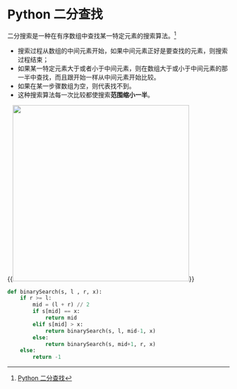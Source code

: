 # Python 二分查找 

    
二分搜索是一种在有序数组中查找某一特定元素的搜索算法。[^1]

- 搜索过程从数组的中间元素开始，如果中间元素正好是要查找的元素，则搜索过程结束；
- 如果某一特定元素大于或者小于中间元素，则在数组大于或小于中间元素的那一半中查找，而且跟开始一样从中间元素开始比较。
- 如果在某一步骤数组为空，则代表找不到。
- 这种搜索算法每一次比较都使搜索**范围缩小一半**。

{{<image src="/images/Binary_search_into_array.png" caption="冒泡排序" width="400">}}

```python
def binarySearch(s, l , r, x):
    if r >= l:
        mid = (l + r) // 2
        if s[mid] == x:
            return mid
        elif s[mid] > x:
            return binarySearch(s, l, mid-1, x)
        else:
            return binarySearch(s, mid+1, r, x)
    else:
        return -1
```

[^1]: [Python 二分查找](https://www.runoob.com/python3/python-binary-search.html)



